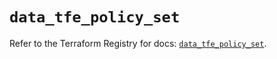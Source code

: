 # `data_tfe_policy_set`

Refer to the Terraform Registry for docs: [`data_tfe_policy_set`](https://registry.terraform.io/providers/hashicorp/tfe/0.62.0/docs/data-sources/policy_set).
